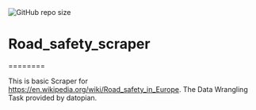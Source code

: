 <img alt="GitHub repo size" src="https://img.shields.io/github/repo-size/gradedSystem/Road-safety-scraper">

# Road_safety_scraper

========

This is basic Scraper for https://en.wikipedia.org/wiki/Road_safety_in_Europe.
The Data Wrangling Task provided by datopian.
